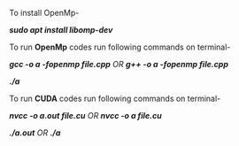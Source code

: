 To install OpenMp-

 _**sudo apt install libomp-dev**_

To run **OpenMp** codes run following commands on terminal-

 _**gcc -o a -fopenmp file.cpp** OR **g++ -o a -fopenmp file.cpp**_
 
 _**./a**_

To run **CUDA** codes run following commands on terminal-

 _**nvcc -o a.out file.cu** OR **nvcc -o a file.cu**_
 
 _**./a.out** OR **./a**_
